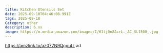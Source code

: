 ```yaml
---
title: Kitchen Utensils Set
date: 2025-09-10T04:46:08.991Z
tags: 2025-09-10
Category: other
description: 6.xx
image: https://m.media-amazon.com/images/I/61tj0n8AcrL._AC_SL1500_.jpg
---
```

https://amzlink.to/az077N9Qgputz ad